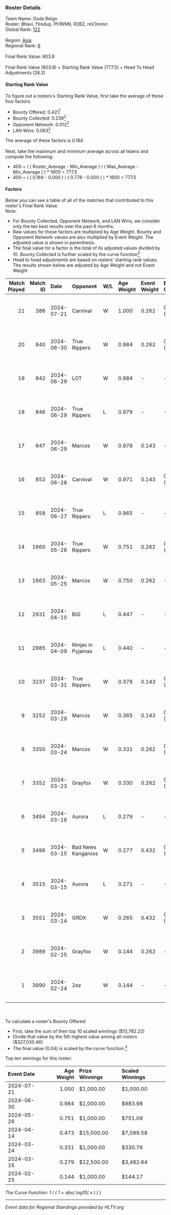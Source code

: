 ### Roster Details<br />
Team Name: Gods Reign<br />
Roster: Bhavi, f1redup, Ph1NNN, R2B2, reV3nnnn<br />
Global Rank: [122](../standings_global.md)<br />
<br />
Region: [Asia]( ../standings_asia.md)<br />
Regional Rank: [6]( ../standings_asia.md)<br />
<br />
Final Rank Value:  803.8<br />
<br />
Final Rank Value (803.8) = Starting Rank Value (777.5) + Head To Head Adjustments (26.3)<br />

#### Starting Rank Value<br />
To figure out a rosters's Starting Rank Value, first take the average of these four factors:<br />
- Bounty Offered: 0.421[<sup>1</sup>](#table2)
- Bounty Collected: 0.239[<sup>2</sup>](#table1)
- Opponent Network: 0.012[<sup>2</sup>](#table1)
- LAN Wins: 0.063[<sup>2</sup>](#table1)

The average of these factors is 0.184<br />
<br />
Next, take the maximum and minimum average across all teams and compute the following:<br />
- 400 + ( ( Roster_Average - Min_Average ) / ( Max_Average - Min_Average ) ) * 1600 = 777.5
- 400 + ( ( 0.184 - 0.000 ) / ( 0.778 - 0.000 ) ) * 1600 = 777.5


#### Factors<br />
Below you can see a table of all of the matches that contributed to this roster's Final Rank Value.<br />
Note:<br />

- For Bounty Collected, Opponent Network, and LAN Wins, we consider only the ten best results over the past 6 months.
- Raw values for those factors are multiplied by Age Weight. Bounty and Opponent Network values are also multiplied by Event Weight. The adjusted value is shown in parenthesis.
- The final value for a factor is the total of its adjusted values divided by 10. Bounty Collected is further scaled by the curve function[<sup>3</sup>](#curveFunction)
- Head to head adjustments are based on rosters' starting rank values. The results shown below are adjusted by Age Weight and not Event Weight
<span id="table1"></span><br />


| Match Played | Match ID | Date       | Opponent           | W/L | Age Weight | Event Weight | Bounty Collected | Opponent Network | LAN Wins  | H2H Adj. | Roster                                 |
| -: | -: | :- | :- | :- | :- | :- | :- | :- | :- | -: | :- |
|           21 |      386 | 2024-07-21 | Carnival           | W   | 1.000      | 0.262        | 0.002 (0.001)    | -                | 0 (0.000) |     5.02 | Bhavi, f1redup, Ph1NNN, R2B2, reV3nnnn |
|           20 |      840 | 2024-06-30 | True Rippers       | W   | 0.984      | 0.262        | 0.006 (0.002)    | 0.172 (0.044)    | 0 (0.000) |    13.27 | 1nhuman, Bhavi, Ph1NNN, R2B2, reV3nnnn |
|           19 |      842 | 2024-06-29 | LOT                | W   | 0.984      | -            | -                | -                | 0 (0.000) |     3.21 | Bhavi, f1redup, Ph1NNN, R2B2, reV3nnnn |
|           18 |      846 | 2024-06-29 | True Rippers       | L   | 0.979      | -            | -                | -                | -         |   -17.89 | Bhavi, f1redup, Ph1NNN, R2B2, reV3nnnn |
|           17 |      847 | 2024-06-29 | Marcos             | W   | 0.978      | 0.143        | -                | 0.037 (0.005)    | 0 (0.000) |     4.82 | Bhavi, f1redup, Ph1NNN, R2B2, reV3nnnn |
|           16 |      853 | 2024-06-28 | Carnival           | W   | 0.971      | 0.143        | 0.002 (0.000)    | -                | 0 (0.000) |     5.20 | Bhavi, f1redup, Ph1NNN, R2B2, reV3nnnn |
|           15 |      858 | 2024-06-27 | True Rippers       | L   | 0.965      | -            | -                | -                | -         |   -19.04 | Bhavi, f1redup, Ph1NNN, R2B2, reV3nnnn |
|           14 |     1660 | 2024-05-26 | True Rippers       | W   | 0.751      | 0.262        | 0.006 (0.001)    | 0.172 (0.034)    | 0 (0.000) |     8.62 | 1nhuman, Bhavi, Ph1NNN, R2B2, reV3nnnn |
|           13 |     1663 | 2024-05-25 | Marcos             | W   | 0.750      | 0.262        | -                | 0.037 (0.007)    | 0 (0.000) |     3.61 | Bhavi, f1redup, Ph1NNN, R2B2, reV3nnnn |
|           12 |     2931 | 2024-04-10 | BIG                | L   | 0.447      | -            | -                | -                | -         |    -1.16 | Bhavi, f1redup, Ph1NNN, R2B2, yoom     |
|           11 |     2985 | 2024-04-09 | Ninjas in Pyjamas  | L   | 0.440      | -            | -                | -                | -         |    -0.22 | Bhavi, f1redup, Ph1NNN, R2B2, yoom     |
|           10 |     3237 | 2024-03-31 | True Rippers       | W   | 0.378      | 0.143        | 0.006 (0.000)    | 0.172 (0.009)    | 0 (0.000) |     4.40 | Bhavi, f1redup, Ph1NNN, R2B2, reV3nnnn |
|            9 |     3252 | 2024-03-29 | Marcos             | W   | 0.365      | 0.143        | 0.001 (0.000)    | 0.013 (0.001)    | -         |     3.20 | Bhavi, f1redup, Ph1NNN, R2B2, reV3nnnn |
|            8 |     3350 | 2024-03-24 | Marcos             | W   | 0.331      | 0.262        | 0.001 (0.000)    | 0.013 (0.001)    | -         |     2.97 | Bhavi, f1redup, Ph1NNN, R2B2, reV3nnnn |
|            7 |     3352 | 2024-03-23 | Grayfox            | W   | 0.330      | 0.262        | 0.000 (0.000)    | 0.006 (0.000)    | -         |     2.67 | Bhavi, f1redup, Ph1NNN, R2B2, reV3nnnn |
|            6 |     3494 | 2024-03-16 | Aurora             | L   | 0.279      | -            | -                | -                | -         |    -0.06 | Bhavi, f1redup, Ph1NNN, R2B2, reV3nnnn |
|            5 |     3496 | 2024-03-15 | Bad News Kangaroos | W   | 0.277      | 0.432        | 0.017 (0.002)    | 0.111 (0.013)    | 1 (0.277) |     4.26 | Bhavi, f1redup, Ph1NNN, R2B2, reV3nnnn |
|            4 |     3515 | 2024-03-15 | Aurora             | L   | 0.271      | -            | -                | -                | -         |    -0.06 | Bhavi, f1redup, Ph1NNN, R2B2, reV3nnnn |
|            3 |     3551 | 2024-03-14 | GRDX               | W   | 0.265      | 0.432        | 0.002 (0.000)    | -                | 1 (0.265) |     1.73 | Bhavi, f1redup, Ph1NNN, R2B2, reV3nnnn |
|            2 |     3989 | 2024-02-25 | Grayfox            | W   | 0.144      | 0.262        | -                | 0.006 (0.000)    | -         |     1.21 | Bhavi, f1redup, Ph1NNN, R2B2, reV3nnnn |
|            1 |     3990 | 2024-02-24 | 2ez                | W   | 0.144      | -            | -                | -                | -         |     0.49 | Bhavi, f1redup, Ph1NNN, R2B2, reV3nnnn |

<br />
<span id="table2"></span><br />
To calculate a roster's Bounty Offered:<br />

- First, take the sum of their top 10 scaled winnings ($13,782.22)
- Divide that value by the 5th highest value among all rosters ($327,030.46)
- The final value (0.04) is scaled by the curve function.[<sup>3</sup>](#curveFunction)

Top ten winnings for this roster:<br />

| Event Date | Age Weight | Prize Winnings | Scaled Winnings |
| :- | -: | :- | :- |
| 2024-07-21 |      1.000 | $1,000.00      | $1,000.00       |
| 2024-06-30 |      0.984 | $1,000.00      | $983.98         |
| 2024-05-26 |      0.751 | $1,000.00      | $751.09         |
| 2024-04-14 |      0.473 | $15,000.00     | $7,089.58       |
| 2024-03-24 |      0.331 | $1,000.00      | $330.76         |
| 2024-03-16 |      0.279 | $12,500.00     | $3,482.64       |
| 2024-02-25 |      0.144 | $1,000.00      | $144.17         |


<span id="curveFunction"></span>_The Curve Function: 1 / ( 1 + abs( log10( x ) ) )_<br />

---
_Event data for Regional Standings provided by HLTV.org_<br />
